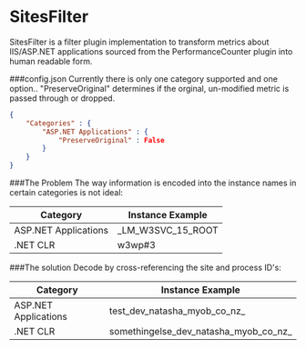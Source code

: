 SitesFilter
=========
SitesFilter is a filter plugin implementation to transform metrics about IIS/ASP.NET applications sourced from the PerformanceCounter plugin into human readable form.

###config.json
Currently there is only one category supported and one option..  "PreserveOriginal" determines if the orginal, un-modified metric is passed through or dropped.
```json
{
	"Categories" : {
		"ASP.NET Applications" : {
			"PreserveOriginal" : False	
		}
	}
}
```

###The Problem
The way information is encoded into the instance names in certain categories is not ideal:

| Category | Instance Example |
| --- | --- |
|ASP.NET Applications| \_LM\_W3SVC\_15\_ROOT |
|.NET CLR | w3wp#3 |

###The solution
Decode by cross-referencing the site and process ID's:

| Category | Instance Example |
| --- | --- |
|ASP.NET Applications| test\_dev\_natasha\_myob\_co\_nz\_ |
|.NET CLR | somethingelse\_dev\_natasha\_myob\_co\_nz\_ |
